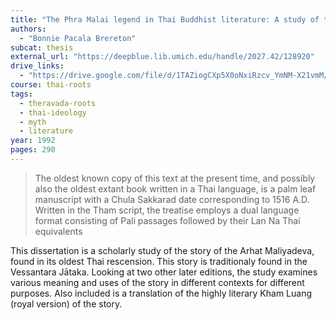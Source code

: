 ```yaml
---
title: "The Phra Malai legend in Thai Buddhist literature: A study of three texts"
authors:
  - "Bonnie Pacala Brereton"
subcat: thesis
external_url: "https://deepblue.lib.umich.edu/handle/2027.42/128920"
drive_links:
  - "https://drive.google.com/file/d/1TAZiogCXp5X0oNxiRzcv_YmNM-X21vmM/view?usp=sharing"
course: thai-roots
tags:
  - theravada-roots
  - thai-ideology
  - myth
  - literature
year: 1992
pages: 290
---
```


> The oldest known copy of this text at
the present time, and possibly also the oldest extant book
written in a Thai language, is a palm leaf manuscript with a
Chula Sakkarad date corresponding to 1516 A.D. Written in
the Tham script, the treatise employs a dual language format
consisting of Pali passages followed by their Lan Na Thai
equivalents

This dissertation is a scholarly study of the story of the Arhat Maliyadeva, found in its oldest Thai rescension. This story is traditionaly found in the Vessantara Jātaka. Looking at two other later editions, the study examines various meaning and uses of the story in different contexts for different purposes. Also included is a translation of the highly literary Kham Luang (royal version) of the story.
